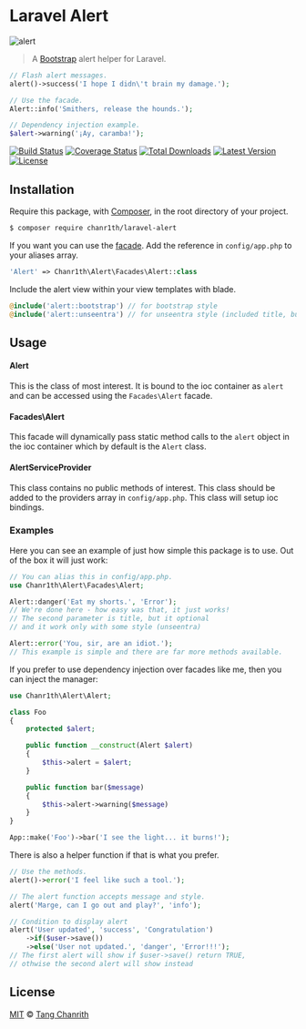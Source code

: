 # Laravel Alert

![alert](https://cloud.githubusercontent.com/assets/499192/21473378/955e1252-cb08-11e6-80d3-b117e14e5b7c.png)

> A [Bootstrap](http://getbootstrap.com/) alert helper for Laravel.

```php
// Flash alert messages.
alert()->success('I hope I didn\'t brain my damage.');

// Use the facade.
Alert::info('Smithers, release the hounds.');

// Dependency injection example.
$alert->warning('¡Ay, caramba!');
```

[![Build Status](https://badgen.net/travis/vinkla/laravel-alert/master)](https://travis-ci.org/vinkla/laravel-alert)
[![Coverage Status](https://badgen.net/codecov/c/github/vinkla/laravel-alert)](https://codecov.io/github/vinkla/laravel-alert)
[![Total Downloads](https://badgen.net/packagist/dt/vinkla/alert)](https://packagist.org/packages/vinkla/alert)
[![Latest Version](https://badgen.net/github/release/vinkla/alert)](https://github.com/vinkla/alert/releases)
[![License](https://badgen.net/packagist/license/vinkla/alert)](https://packagist.org/packages/vinkla/alert)

## Installation

Require this package, with [Composer](https://getcomposer.org/), in the root directory of your project.

```bash
$ composer require chanr1th/laravel-alert
```

If you want you can use the [facade](http://laravel.com/docs/facades). Add the reference in `config/app.php` to your aliases array.

```php
'Alert' => Chanr1th\Alert\Facades\Alert::class
```

Include the alert view within your view templates with blade.

```php
@include('alert::bootstrap') // for bootstrap style
@include('alert::unseentra') // for unseentra style (included title, but optional)
```

## Usage

#### Alert

This is the class of most interest. It is bound to the ioc container as `alert` and can be accessed using the `Facades\Alert` facade.

#### Facades\Alert

This facade will dynamically pass static method calls to the `alert` object in the ioc container which by default is the `Alert` class.

#### AlertServiceProvider

This class contains no public methods of interest. This class should be added to the providers array in `config/app.php`. This class will setup ioc bindings.

### Examples
Here you can see an example of just how simple this package is to use. Out of the box it will just work:

```php
// You can alias this in config/app.php.
use Chanr1th\Alert\Facades\Alert;

Alert::danger('Eat my shorts.', 'Error');
// We're done here - how easy was that, it just works!
// The second parameter is title, but it optional
// and it work only with some style (unseentra)

Alert::error('You, sir, are an idiot.');
// This example is simple and there are far more methods available.
```

If you prefer to use dependency injection over facades like me, then you can inject the manager:

```php
use Chanr1th\Alert\Alert;

class Foo
{
    protected $alert;

    public function __construct(Alert $alert)
    {
        $this->alert = $alert;
    }

    public function bar($message)
    {
        $this->alert->warning($message)
    }
}

App::make('Foo')->bar('I see the light... it burns!');
```

There is also a helper function if that is what you prefer.

```php
// Use the methods.
alert()->error('I feel like such a tool.');

// The alert function accepts message and style.
alert('Marge, can I go out and play?', 'info');

// Condition to display alert
alert('User updated', 'success', 'Congratulation')
    ->if($user->save())
    ->else('User not updated.', 'danger', 'Error!!!');
// The first alert will show if $user->save() return TRUE,
// othwise the second alert will show instead
```

## License

[MIT](LICENSE) © [Tang Chanrith](https://chanrith.me)

